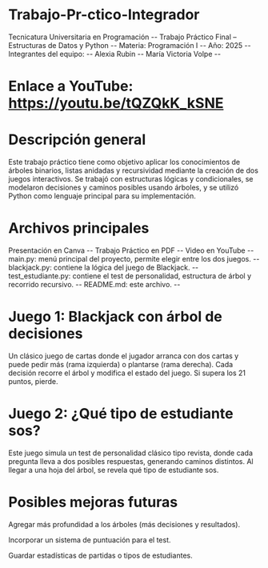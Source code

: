 # Trabajo-Pr-ctico-Integrador
Tecnicatura Universitaria en Programación --
Trabajo Práctico Final – Estructuras de Datos y Python  --
Materia: Programación I --
Año: 2025 --
Integrantes del equipo: --
Alexia Rubin --
María Victoria Volpe --

# Enlace a YouTube: https://youtu.be/tQZQkK_kSNE


# Descripción general
Este trabajo práctico tiene como objetivo aplicar los conocimientos de árboles binarios, listas anidadas y recursividad mediante la creación de dos juegos interactivos. Se trabajó con estructuras lógicas y condicionales, se modelaron decisiones y caminos posibles usando árboles, y se utilizó Python como lenguaje principal para su implementación.


# Archivos principales
Presentación en Canva --
Trabajo Práctico en PDF --
Video en YouTube  --
main.py: menú principal del proyecto, permite elegir entre los dos juegos. --
blackjack.py: contiene la lógica del juego de Blackjack. --
test_estudiante.py: contiene el test de personalidad, estructura de árbol y recorrido recursivo. --
README.md: este archivo. --


# Juego 1: Blackjack con árbol de decisiones
Un clásico juego de cartas donde el jugador arranca con dos cartas y puede pedir más (rama izquierda) o plantarse (rama derecha). Cada decisión recorre el árbol y modifica el estado del juego. Si supera los 21 puntos, pierde.



# Juego 2: ¿Qué tipo de estudiante sos?
Este juego simula un test de personalidad clásico tipo revista, donde cada pregunta lleva a dos posibles respuestas, generando caminos distintos. Al llegar a una hoja del árbol, se revela qué tipo de estudiante sos.



# Posibles mejoras futuras

Agregar más profundidad a los árboles (más decisiones y resultados).

Incorporar un sistema de puntuación para el test.

Guardar estadísticas de partidas o tipos de estudiantes.



